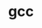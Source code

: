 ---
title: "gcc"
layout: cache
categories: [package, develop-2023-06-25]
meta: {"versions": ["11.2.0", "12.1.0", "13.1.0"], "compilers": ["gcc@=11.3.0", "gcc@=7.3.1"], "oss": ["amzn2", "ubuntu22.04"], "platforms": ["linux"], "targets": ["aarch64", "neoverse_n1", "x86_64_v3"], "stacks": ["aws-ahug", "aws-ahug-aarch64", "aws-isc", "aws-isc-aarch64", "root", "tutorial"], "num_specs": 7, "num_specs_by_stack": {"aws-ahug-aarch64": 2, "root": 7, "aws-isc": 1, "aws-ahug": 1, "aws-isc-aarch64": 2, "tutorial": 1}}
spec_details: [{"hash": "4mxzsinvgugrrw5nwxj2c4ckcccitszq", "compiler": "gcc@=7.3.1", "versions": ["13.1.0"], "os": "amzn2", "platform": "linux", "target": "neoverse_n1", "variants": ["~binutils", "+bootstrap", "build_system=autotools", "build_type=RelWithDebInfo", "~graphite", "languages='c,c++,fortran'", "~nvptx", "~piclibs", "~profiled", "~strip"], "stacks": ["aws-ahug-aarch64", "root"], "size": "-", "tarball": "https://binaries.spack.io/releases/develop-2023-06-25/build_cache/linux-amzn2-neoverse_n1/gcc-7.3.1/gcc-13.1.0/linux-amzn2-neoverse_n1-gcc-7.3.1-gcc-13.1.0-4mxzsinvgugrrw5nwxj2c4ckcccitszq.spack"}, {"hash": "zmfopjokvtzmwrohfk4ap76myt6jfqdq", "compiler": "gcc@=7.3.1", "versions": ["11.2.0"], "os": "amzn2", "platform": "linux", "target": "x86_64_v3", "variants": ["~binutils", "+bootstrap", "build_system=autotools", "build_type=RelWithDebInfo", "~graphite", "languages='c,c++,fortran'", "~nvptx", "patches=0d13622,cc6112d", "~piclibs", "~profiled", "~strip"], "stacks": ["aws-isc", "root"], "size": "-", "tarball": "https://binaries.spack.io/releases/develop-2023-06-25/build_cache/linux-amzn2-x86_64_v3/gcc-7.3.1/gcc-11.2.0/linux-amzn2-x86_64_v3-gcc-7.3.1-gcc-11.2.0-zmfopjokvtzmwrohfk4ap76myt6jfqdq.spack"}, {"hash": "wz46n6nxqtv5ig3fsp5pev7d2m2fmlog", "compiler": "gcc@=7.3.1", "versions": ["13.1.0"], "os": "amzn2", "platform": "linux", "target": "x86_64_v3", "variants": ["~binutils", "+bootstrap", "build_system=autotools", "build_type=RelWithDebInfo", "~graphite", "languages='c,c++,fortran'", "~nvptx", "~piclibs", "~profiled", "~strip"], "stacks": ["root", "aws-ahug"], "size": "-", "tarball": "https://binaries.spack.io/releases/develop-2023-06-25/build_cache/linux-amzn2-x86_64_v3/gcc-7.3.1/gcc-13.1.0/linux-amzn2-x86_64_v3-gcc-7.3.1-gcc-13.1.0-wz46n6nxqtv5ig3fsp5pev7d2m2fmlog.spack"}, {"hash": "sa7kdtlz6nlaeuukzlalasaohczu55wv", "compiler": "gcc@=7.3.1", "versions": ["11.2.0"], "os": "amzn2", "platform": "linux", "target": "aarch64", "variants": ["~binutils", "+bootstrap", "build_system=autotools", "build_type=RelWithDebInfo", "~graphite", "languages='c,c++,fortran'", "~nvptx", "patches=0d13622,cc6112d", "~piclibs", "~profiled", "~strip"], "stacks": ["aws-isc-aarch64", "root"], "size": "-", "tarball": "https://binaries.spack.io/releases/develop-2023-06-25/build_cache/linux-amzn2-aarch64/gcc-7.3.1/gcc-11.2.0/linux-amzn2-aarch64-gcc-7.3.1-gcc-11.2.0-sa7kdtlz6nlaeuukzlalasaohczu55wv.spack"}, {"hash": "sar46cuapj7rh4t5euwjhi2do7ap45ou", "compiler": "gcc@=11.3.0", "versions": ["12.1.0"], "os": "ubuntu22.04", "platform": "linux", "target": "x86_64_v3", "variants": ["~binutils", "+bootstrap", "build_system=autotools", "build_type=RelWithDebInfo", "~graphite", "languages='c,c++,fortran'", "~nvptx", "patches=cc6112d", "~piclibs", "~profiled", "~strip"], "stacks": ["tutorial", "root"], "size": "-", "tarball": "https://binaries.spack.io/releases/develop-2023-06-25/build_cache/linux-ubuntu22.04-x86_64_v3/gcc-11.3.0/gcc-12.1.0/linux-ubuntu22.04-x86_64_v3-gcc-11.3.0-gcc-12.1.0-sar46cuapj7rh4t5euwjhi2do7ap45ou.spack"}, {"hash": "frjyyztupfggm6rmibvdm3dwumdivxxe", "compiler": "gcc@=7.3.1", "versions": ["13.1.0"], "os": "amzn2", "platform": "linux", "target": "aarch64", "variants": ["~binutils", "+bootstrap", "build_system=autotools", "build_type=RelWithDebInfo", "~graphite", "languages='c,c++,fortran'", "~nvptx", "~piclibs", "~profiled", "~strip"], "stacks": ["aws-ahug-aarch64", "root"], "size": "-", "tarball": "https://binaries.spack.io/releases/develop-2023-06-25/build_cache/linux-amzn2-aarch64/gcc-7.3.1/gcc-13.1.0/linux-amzn2-aarch64-gcc-7.3.1-gcc-13.1.0-frjyyztupfggm6rmibvdm3dwumdivxxe.spack"}, {"hash": "qjsj6mkftgwwmr57eoowywtgevm6c6le", "compiler": "gcc@=7.3.1", "versions": ["11.2.0"], "os": "amzn2", "platform": "linux", "target": "neoverse_n1", "variants": ["~binutils", "+bootstrap", "build_system=autotools", "build_type=RelWithDebInfo", "~graphite", "languages='c,c++,fortran'", "~nvptx", "patches=0d13622,cc6112d", "~piclibs", "~profiled", "~strip"], "stacks": ["aws-isc-aarch64", "root"], "size": "-", "tarball": "https://binaries.spack.io/releases/develop-2023-06-25/build_cache/linux-amzn2-neoverse_n1/gcc-7.3.1/gcc-11.2.0/linux-amzn2-neoverse_n1-gcc-7.3.1-gcc-11.2.0-qjsj6mkftgwwmr57eoowywtgevm6c6le.spack"}]
---